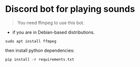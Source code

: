 # Discord bot for playing sounds



> You need ffmpeg to use this bot.

- if you are in Debian-based distributions.

```
sudo apt install ffmpeg
```

then install python dependencies:

```
pip install -r requirements.txt
```

